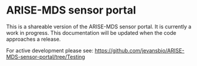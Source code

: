 # ARISE-MDS sensor portal
 
This is a shareable version of the ARISE-MDS sensor portal. It is currently a work in progress. This documentation will be updated when the code approaches a release.

For active development please see: https://github.com/jevansbio/ARISE-MDS-sensor-portal/tree/Testing
